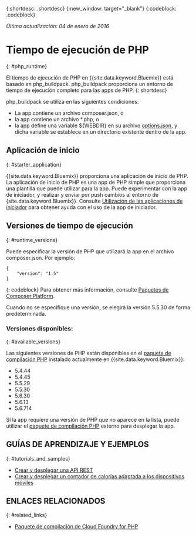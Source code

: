 {:shortdesc: .shortdesc}
{:new_window: target="_blank"}
{:codeblock: .codeblock}

*Última actualización: 04 de enero de 2016*

# Tiempo de ejecución de PHP
{: #php_runtime}

El tiempo de ejecución de PHP en {{site.data.keyword.Bluemix}} está basado en php_buildpack.
php_buildpack proporciona un entorno de tiempo de ejecución completo para las apps de PHP.
{: shortdesc}

php_buildpack se utiliza en las siguientes condiciones:
* La app contiene un archivo composer.json, o
* la app contiene un archivo *.php, o
* la app define una variable ${WEBDIR} en su archivo [options.json](https://github.com/cloudfoundry/php-buildpack/blob/master/docs/config.md), y dicha variable se establece en un directorio existente dentro de la app.

## Aplicación de inicio
{: #starter_application}

{{site.data.keyword.Bluemix}} proporciona una aplicación de inicio de PHP. La aplicación de inicio de PHP es una app de PHP simple que proporciona una plantilla que puede utilizar para la app. Puede experimentar con la app de iniciador, y realizar y enviar por push cambios al entorno de {site.data.keyword.Bluemix}}. Consulte [Utilización de las aplicaciones de iniciador](../../cfapps/starter_app_usage.html) para obtener ayuda con el uso de la app de iniciador.

## Versiones de tiempo de ejecución
{: #runtime_versions}

Puede especificar la versión de PHP que utilizará la app en el archivo composer.json. Por ejemplo:

```
{
    "version": "1.5"
}
```
{: codeblock}
Para obtener más información, consulte [Paquetes de Composer
Platform](https://getcomposer.org/doc/02-libraries.md#platform-packages). 

Cuando no se especifique una versión, se elegirá la versión 5.5.30 de forma predeterminada.

### Versiones disponibles:
{: #available_versions}

Las siguientes versiones de PHP están disponibles en el
[paquete de compilación PHP](https://github.com/cloudfoundry/php-buildpack/releases/tag/v4.1.5)
instalado actualmente en {{site.data.keyword.Bluemix}}:

* 5.4.44
* 5.4.45
* 5.5.29
* 5.5.30
* 5.6.30
* 5.6.13
* 5.6.714

Si la app requiere una versión de PHP que no aparece en la lista,
puede utilizar el
[paquete de compilación PHP](https://github.com/cloudfoundry/php-buildpack.git) externo para
desplegar la app.

## GUÍAS DE APRENDIZAJE Y EJEMPLOS
{: #tutorials_and_samples}
* [Crear y desplegar una API REST](http://www.ibm.com/developerworks/library/wa-deployrest-app/)
* [Crear y desplegar un contador de calorías adaptada a los dispositivos móviles ](http://www.ibm.com/developerworks/library/mo-bluemix-php-nutritionix-angularjs/)

## ENLACES RELACIONADOS
{: #related_links}
* [Paquete de compilación de Cloud Foundry for PHP](https://github.com/cloudfoundry/php-buildpack.git)

